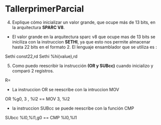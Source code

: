 # TallerprimerParcial

4. Explique cómo inicializar un valor grande, que ocupe más de 13 bits, en la arquitectura **SPARC V8**.

 * El valor grande en la arquitectura sparc v8 que ocupe mas de 13 bits se iniciliza
  con la instruccion **SETHI**, ya que esto nos permite almacenar hasta 22 bits en el formato 2. 
  El lenguaje ensamblador que se utiliza es :

Sethi const22,rd
Sethi %hi(value),rd

5. Como puedo reescribir la instrucción **(OR y SUBcc)** cuando inicializo y  comparó 2 registros.

R= 

  * La instruccion OR se reescribe con la intruccion MOV
  
  OR %g0, 3 , %l2   ==  MOV 3, %l2
  
  * la instruccion SUBcc se puede reescribe con la función CMP
  
  SUbcc %l0,%l1,g0 ==  CMP %l0,%l1

  
  
  
  
